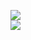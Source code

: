 ![](https://komarev.com/ghpvc/?username=ifv93)
</br>
<a href="https://github.com/ifv93">
  <img align="center" src="https://github-readme-stats.vercel.app/api?username=ifv93&show_icons=true&include_all_commits=true&line_height=33&count_private=true&theme=light" />

